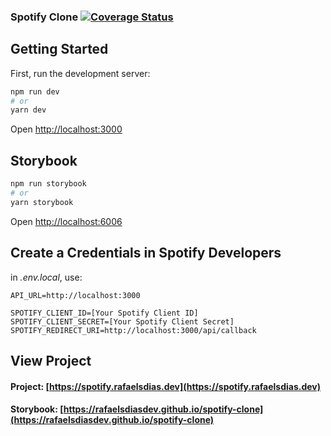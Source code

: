 ### Spotify Clone [![Coverage Status](https://coveralls.io/repos/github/rafaelsdiasdev/spotify-clone/badge.svg?branch=main)](https://coveralls.io/github/rafaelsdiasdev/spotify-clone?branch=main)


## Getting Started

First, run the development server:

```bash
npm run dev
# or
yarn dev
```

Open [http://localhost:3000](http://localhost:3000)

## Storybook
```bash
npm run storybook
# or
yarn storybook
```

Open [http://localhost:6006](http://localhost:6006)

## Create a Credentials in Spotify Developers

in <em>.env.local</em>, use:

```
API_URL=http://localhost:3000

SPOTIFY_CLIENT_ID=[Your Spotify Client ID]
SPOTIFY_CLIENT_SECRET=[Your Spotify Client Secret]
SPOTIFY_REDIRECT_URI=http://localhost:3000/api/callback
```

## View Project

#### Project: [https://spotify.rafaelsdias.dev](https://spotify.rafaelsdias.dev)
#### Storybook: [https://rafaelsdiasdev.github.io/spotify-clone](https://rafaelsdiasdev.github.io/spotify-clone)
